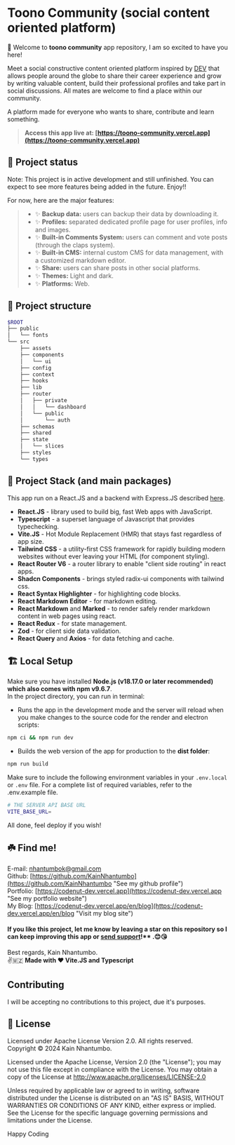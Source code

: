 # Toono Community (social content oriented platform)

🎉 Welcome to **toono community** app repository, I am so excited to have you here!

Meet a social constructive content oriented platform inspired by [DEV](dev.to) that allows people around the globe to share their career experience and grow by writing valuable content, build their professional profiles and take part in social discussions. All mates are welcome to find a place within our community.

A platform made for everyone who wants to share, contribute and learn something.

> **Access this app live at: [https://toono-community.vercel.app](https://toono-community.vercel.app)**

## 🌠 Project status

Note: This project is in active development and still unfinished. You can expect to see more features being added in the future. Enjoy!!

For now, here are the major features:

> - ✨ **Backup data:** users can backup their data by downloading it.
> - ✨ **Profiles:** separated dedicated profile page for user profiles, info and images.
> - ✨ **Built-in Comments System:** users can comment and vote posts (through the claps system).
> - ✨ **Built-in CMS:** internal custom CMS for data management, with a customized markdown editor.
> - ✨ **Share:** users can share posts in other social platforms.
> - ✨ **Themes:** Light and dark.
> - ✨ **Platforms:** Web.

## 🌳 Project structure

```bash
$ROOT
├── public
│   └── fonts
└── src
    ├── assets
    ├── components
    │   └── ui
    ├── config
    ├── context
    ├── hooks
    ├── lib
    ├── router
    │   ├── private
    │   │   └── dashboard
    │   └── public
    │       └── auth
    ├── schemas
    ├── shared
    ├── state
    │   └── slices
    ├── styles
    └── types
```

## 🐾 Project Stack (and main packages)

This app run on a React.JS and a backend with Express.JS described [here](https://github.com/KainNhantumbo/toono-community-server).

- **React.JS** - library used to build big, fast Web apps with JavaScript.
- **Typescript** - a superset language of Javascript that provides typechecking.
- **Vite.JS** - Hot Module Replacement (HMR) that stays fast regardless of app size.
- **Tailwind CSS** - a utility-first CSS framework for rapidly building modern websites without ever leaving your HTML (for component styling).
- **React Router V6** - a router library to enable "client side routing" in react apps.
- **Shadcn Components** - brings styled radix-ui components with tailwind css.
- **React Syntax Highlighter** - for highlighting code blocks.
- **React Markdown Editor** - for markdown editing.
- **React Markdown** and **Marked** - to render safely render markdown content in web pages using react.
- **React Redux** - for state management.
- **Zod** - for client side data validation.
- **React Query** and **Axios** - for data fetching and cache.

## 🏗️ Local Setup

Make sure you have installed **Node.js (v18.17.0 or later recommended) which also comes with npm v9.6.7**.\
In the project directory, you can run in terminal:

- Runs the app in the development mode and the server will reload when you make changes to the source code for the render and electron scripts:

```bash
npm ci && npm run dev
```

- Builds the web version of the app for production to the **dist folder**:

```bash
npm run build
```

Make sure to include the following environment variables in your ``.env.local`` or ``.env`` file. For a complete list of required variables, refer to the .env.example file.

```bash
# THE SERVER API BASE URL
VITE_BASE_URL=
```

All done, feel deploy if you wish!

## ☘️ Find me!

E-mail: [nhantumbok@gmail.com](nhantumbok@gmail.com "Send an e-mail")\
Github: [https://github.com/KainNhantumbo](https://github.com/KainNhantumbo "See my github profile")\
Portfolio: [https://codenut-dev.vercel.app](https://codenut-dev.vercel.app "See my portfolio website")\
My Blog: [https://codenut-dev.vercel.app/en/blog](https://codenut-dev.vercel.app/en/blog "Visit my blog site")

#### If you like this project, let me know by leaving a star on this repository so I can keep improving this app or [send support](https://www.buymeacoffee.com/nhantumbokU/)!\*\* .😊😘

Best regards, Kain Nhantumbo.\
✌️🇲🇿 **Made with ❤ Vite.JS and Typescript**

## Contributing

I will be accepting no contributions to this project, due it's purposes.

## 📜 License

Licensed under Apache License Version 2.0. All rights reserved.\
Copyright &copy; 2024 Kain Nhantumbo.

Licensed under the Apache License, Version 2.0 (the "License"); you may not use this file except in compliance with the License. You may obtain a copy of the License at http://www.apache.org/licenses/LICENSE-2.0

Unless required by applicable law or agreed to in writing, software distributed under the License is distributed on an "AS IS" BASIS, WITHOUT WARRANTIES OR CONDITIONS OF ANY KIND, either express or implied. See the License for the specific language governing permissions and limitations under the License.

Happy Coding
